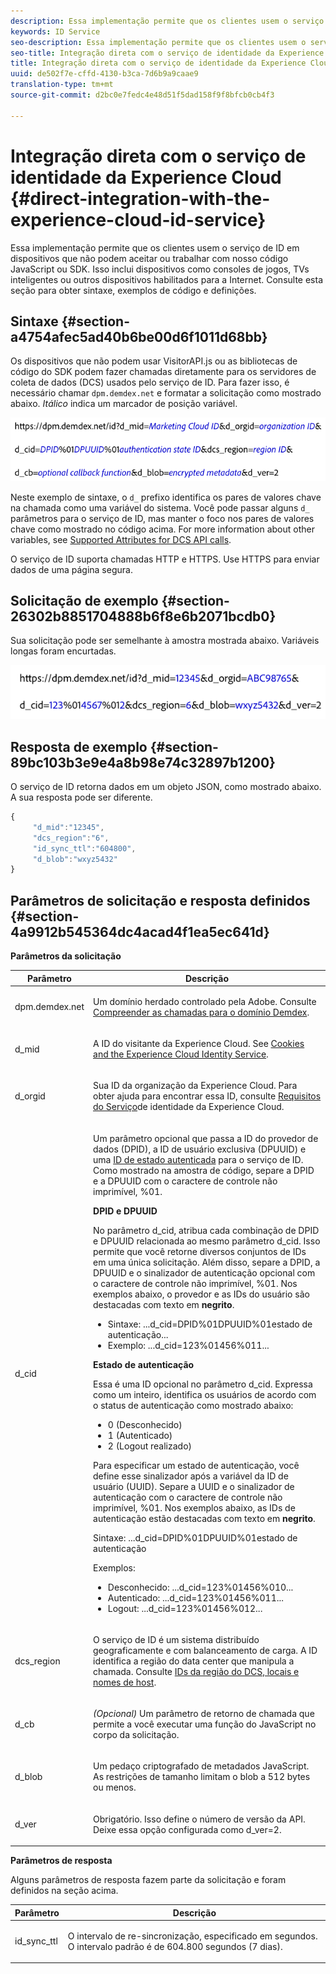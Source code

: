 ```yaml
---
description: Essa implementação permite que os clientes usem o serviço de ID em dispositivos que não podem aceitar ou trabalhar com nosso código JavaScript ou SDK. Isso inclui dispositivos como consoles de jogos, TVs inteligentes ou outros dispositivos habilitados para a Internet. Consulte esta seção para obter sintaxe, exemplos de código e definições.
keywords: ID Service
seo-description: Essa implementação permite que os clientes usem o serviço de ID em dispositivos que não podem aceitar ou trabalhar com nosso código JavaScript ou SDK. Isso inclui dispositivos como consoles de jogos, TVs inteligentes ou outros dispositivos habilitados para a Internet. Consulte esta seção para obter sintaxe, exemplos de código e definições.
seo-title: Integração direta com o serviço de identidade da Experience Cloud
title: Integração direta com o serviço de identidade da Experience Cloud
uuid: de502f7e-cffd-4130-b3ca-7d6b9a9caae9
translation-type: tm+mt
source-git-commit: d2bc0e7fedc4e48d51f5dad158f9f8bfcb0cb4f3

---
```



# Integração direta com o serviço de identidade da Experience Cloud {#direct-integration-with-the-experience-cloud-id-service}

Essa implementação permite que os clientes usem o serviço de ID em dispositivos que não podem aceitar ou trabalhar com nosso código JavaScript ou SDK. Isso inclui dispositivos como consoles de jogos, TVs inteligentes ou outros dispositivos habilitados para a Internet. Consulte esta seção para obter sintaxe, exemplos de código e definições.

## Sintaxe {#section-a4754afec5ad40b6be00d6f1011d68bb}

Os dispositivos que não podem usar VisitorAPI.js ou as bibliotecas de código do SDK podem fazer chamadas diretamente para os servidores de coleta de dados (DCS) usados pelo serviço de ID. Para fazer isso, é necessário chamar `dpm.demdex.net` e formatar a solicitação como mostrado abaixo. *Itálico* indica um marcador de posição variável.

![](assets/directSyntax.png)

Neste exemplo de sintaxe, o `d_` prefixo identifica os pares de valores chave na chamada como uma variável do sistema. Você pode passar alguns `d_` parâmetros para o serviço de ID, mas manter o foco nos pares de valores chave como mostrado no código acima. For more information about other variables, see [Supported Attributes for DCS API calls](https://docs.adobe.com/content/help/en/audience-manager/user-guide/api-and-sdk-code/dcs/dcs-api-reference/dcs-keys.html).

O serviço de ID suporta chamadas HTTP e HTTPS. Use HTTPS para enviar dados de uma página segura.

## Solicitação de exemplo {#section-26302b8851704888b6f8e6b2071bcdb0}

Sua solicitação pode ser semelhante à amostra mostrada abaixo. Variáveis longas foram encurtadas.

![](assets/directExample.png)

## Resposta de exemplo {#section-89bc103b3e9e4a8b98e74c32897b1200}

O serviço de ID retorna dados em um objeto JSON, como mostrado abaixo. A sua resposta pode ser diferente.

```js
{
     "d_mid":"12345",
     "dcs_region":"6",
     "id_sync_ttl":"604800",
     "d_blob":"wxyz5432"
}
```

## Parâmetros de solicitação e resposta definidos {#section-4a9912b545364dc4acad4f1ea5ec641d}

**Parâmetros da solicitação**

<table id="table_C8FFA89AB74E4E31A6926CDE5CD54217"> 
 <thead> 
  <tr> 
   <th colname="col1" class="entry"> Parâmetro </th> 
   <th colname="col2" class="entry"> Descrição </th> 
  </tr> 
 </thead>
 <tbody> 
  <tr> 
   <td colname="col1"> <p> <span class="codeph"> dpm.demdex.net</span> </p> </td> 
   <td colname="col2"> <p>Um domínio herdado controlado pela <span class="keyword">Adobe</span>. Consulte <a href="https://docs.adobe.com/content/help/pt-BR/audience-manager/user-guide/reference/demdex-calls.html" format="https" scope="external">Compreender as chamadas para o domínio Demdex</a>. </p> </td> 
  </tr> 
  <tr> 
   <td colname="col1"> <p> <span class="codeph"> d_mid</span> </p> </td> 
   <td colname="col2"> <p>A ID do visitante da Experience Cloud. See <a href="../introduction/cookies.md" format="dita" scope="local"> Cookies and the Experience Cloud Identity Service</a>. </p> </td> 
  </tr> 
  <tr> 
   <td colname="col1"> <p> <span class="codeph"> d_orgid</span> </p> </td> 
   <td colname="col2"> <p>Sua ID da organização da Experience Cloud. Para obter ajuda para encontrar essa ID, consulte <a href="../reference/requirements.md" format="dita" scope="local"> Requisitos do Serviço</a>de identidade da Experience Cloud. </p> </td> 
  </tr> 
  <tr> 
   <td colname="col1"> <p> <span class="codeph"> d_cid</span> </p> </td> 
   <td colname="col2"> <p>Um parâmetro opcional que passa a ID do provedor de dados (DPID), a ID de usuário exclusiva (DPUUID) e uma <a href="../reference/authenticated-state.md" format="dita" scope="local"> ID de estado autenticada</a> para o serviço de ID. Como mostrado na amostra de código, separe a DPID e a DPUUID com o caractere de controle não imprimível, <span class="codeph">%01</span>. </p> <p> <b>DPID e DPUUID</b> </p> <p>No parâmetro <span class="codeph">d_cid</span>, atribua cada combinação de DPID e DPUUID relacionada ao mesmo parâmetro <span class="codeph">d_cid</span>. Isso permite que você retorne diversos conjuntos de IDs em uma única solicitação. Além disso, separe a DPID, a DPUUID e o sinalizador de autenticação opcional com o caractere de controle não imprimível, <span class="codeph">%01</span>. Nos exemplos abaixo, o provedor e as IDs do usuário são destacadas com texto em <b>negrito</b>. </p> 
    <ul id="ul_2E19D837296B40E9ACD096495CF711C5"> 
     <li id="li_5B94B057654440B99B989BA60E4ED053">Sintaxe: <span class="codeph">...d_cid=DPID%01DPUUID%01estado de autenticação...</span> </li> 
     <li id="li_B07833EF51D54F088574B7B7F9FB841A">Exemplo: <span class="codeph">...d_cid=123%01456%011...</span> </li> 
    </ul> <p> <b>Estado de autenticação</b> </p> <p>Essa é uma ID opcional no parâmetro <span class="codeph">d_cid</span>. Expressa como um inteiro, identifica os usuários de acordo com o status de autenticação como mostrado abaixo: </p> 
    <ul id="ul_E2B36922B11C4AA2A9016B6E2DC9EDAA"> 
     <li id="li_31C018E3F9514B938C73EF40C436715F"> <span class="codeph"> 0</span> (Desconhecido) </li> 
     <li id="li_1F125C3879324C2F8EF4613C0ECB5F02"> <span class="codeph"> 1</span> (Autenticado) </li> 
     <li id="li_EF6792D0115D407485079D5D7480D965"> <span class="codeph"> 2</span> (Logout realizado) </li> 
    </ul> <p>Para especificar um estado de autenticação, você define esse sinalizador após a variável da ID de usuário (UUID). Separe a UUID e o sinalizador de autenticação com o caractere de controle não imprimível, <span class="codeph">%01</span>. Nos exemplos abaixo, as IDs de autenticação estão destacadas com texto em <b>negrito</b>. </p> <p>Sintaxe: <span class="codeph">...d_cid=DPID%01DPUUID%01estado de autenticação</span> </p> <p>Exemplos: </p> 
    <ul id="ul_4C1054CE860A4D9C8DD85C2A8020C47F"> 
     <li id="li_AD4000BF3E0146C0BD37B1EC513EC314">Desconhecido: <span class="codeph">...d_cid=123%01456%010...</span> </li> 
     <li id="li_B037D424AADA4D41BF29381A9602AE61">Autenticado: <span class="codeph">...d_cid=123%01456%011...</span> </li> 
     <li id="li_0410FCB9E60D4DD08E7898D814E1C3C9">Logout: <span class="codeph">...d_cid=123%01456%012...</span> </li> 
    </ul> </td> 
  </tr> 
  <tr> 
   <td colname="col1"> <p> <span class="codeph"> dcs_region</span> </p> </td> 
   <td colname="col2"> <p>O serviço de ID é um sistema distribuído geograficamente e com balanceamento de carga. A ID identifica a região do data center que manipula a chamada. Consulte <a href="https://docs.adobe.com/content/help/en/audience-manager/user-guide/api-and-sdk-code/dcs/dcs-api-reference/dcs-regions.html" format="https" scope="external">IDs da região do DCS, locais e nomes de host</a>. </p> </td> 
  </tr> 
  <tr> 
   <td colname="col1"> <p> <span class="codeph"> d_cb</span> </p> </td> 
   <td colname="col2"> <p> <i>(Opcional)</i> Um parâmetro de retorno de chamada que permite a você executar uma função do JavaScript no corpo da solicitação. </p> </td> 
  </tr> 
  <tr> 
   <td colname="col1"> <p> <span class="codeph"> d_blob</span> </p> </td> 
   <td colname="col2"> <p>Um pedaço criptografado de metadados JavaScript. As restrições de tamanho limitam o blob a 512 bytes ou menos. </p> </td> 
  </tr> 
  <tr> 
   <td colname="col1"> <p> <span class="codeph"> d_ver</span> </p> </td> 
   <td colname="col2"> <p>Obrigatório. Isso define o número de versão da API. Deixe essa opção configurada como <span class="codeph">d_ver=2</span>. </p> </td> 
  </tr> 
 </tbody> 
</table>

**Parâmetros de resposta**

Alguns parâmetros de resposta fazem parte da solicitação e foram definidos na seção acima.

<table id="table_58D0E8876DDC4A81B1F24F845E87EC18"> 
 <thead> 
  <tr> 
   <th colname="col1" class="entry"> Parâmetro </th> 
   <th colname="col2" class="entry"> Descrição </th> 
  </tr> 
 </thead>
 <tbody> 
  <tr> 
   <td colname="col1"> <p> <span class="codeph"> id_sync_ttl</span> </p> </td> 
   <td colname="col2"> <p>O intervalo de re-sincronização, especificado em segundos. O intervalo padrão é de 604.800 segundos (7 dias). </p> </td> 
  </tr> 
 </tbody> 
</table>

